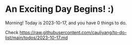 # An Exciting Day Begins! :)

Morning! Today is 2023-10-17, and you have 0 things to do.

Check https://raw.githubusercontent.com/cauliyang/to-do-list/main/todos/2023-10-17.md